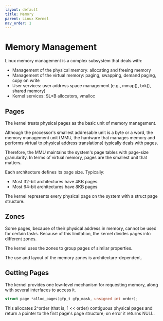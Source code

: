 ```yaml
---
layout: default
title: Memory
parent: Linux Kernel
nav_order: 1
---
```


# Memory Management

Linux memory management is a complex subsystem that deals with:

* Management of the physical memory: allocating and freeing memory
* Management of the virtual memory: paging, swapping, demand paging, copy on write
* User services: user address space management (e.g., mmap(), brk(), shared memory)
* Kernel services: SL*B allocators, vmalloc

## Pages

The kernel treats physical pages as the basic unit of memory management.

Although the processor's smallest addresable unit is a byte or a word, the memory management unit (MMU, the hardware that manages memory and performs virtual to physical address translations) typically deals with pages.

Therefore, the MMU maintains the system's page tables with page-size granularity. In terms of virtual memory, pages are the smallest unit that matters.

Each architecture defines its page size. Typically:

* Most 32-bit architectures have 4KB pages
* Most 64-bit architectures have 8KB pages

The kernel represents every physical page on the system with a struct page structure.

## Zones

Some pages, because of their physical address in memory, cannot be used for certain tasks. Because of this limitation, the kernel divides pages into different zones.

The kernel uses the zones to group pages of similar properties.

The use and layout of the memory zones is architecture-dependent.

## Getting Pages

The kernel provides one low-level mechanism for requesting memory, along with several interfaces to access it.

```c
struct page *alloc_pages(gfp_t gfp_mask, unsigned int order);
```

This allocates 2^order (that is, 1 << order) contiguous physical pages and return a pointer to the first page's page structure; on error it returns NULL.
